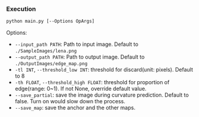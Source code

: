 ### Execution

```bash
python main.py [--Options OpArgs]
```

Options:
- `--input_path PATH`: Path to input image. Default to `./SampleImages/lena.png`  
- `--output_path PATH`: Path to output image. Default to `./OutputImages/edge_map.png`  
- `-tl INT`, `--threshold_low INT`: threshold for discard(unit: pixels). Default to 8  
- `-th FLOAT`, `--threshold_high FLOAT`: threshold for proportion of edge(range: 0~1). If not None, override default value.   
- `--save_partial`: save the image during curvature prediction. Default to false. Turn on would slow down the process.
- `--save_map`: save the anchor and the other maps.